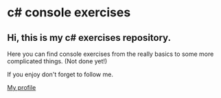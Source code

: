 # **c# console exercises**
Hi, this is my **c# exercises repository**.
---
Here you can find console exercises from the really basics to some more complicated things. (Not done yet!)

If you enjoy don't forget to follow me.

[My profile](https://github.com/gpe0)
